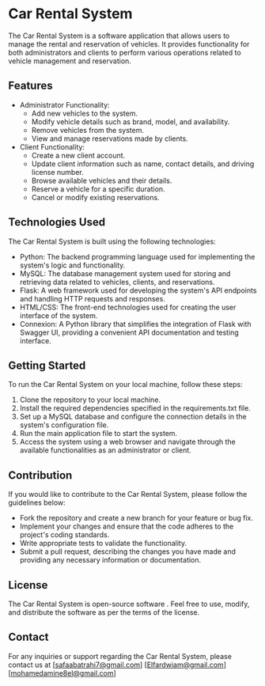 
# Car Rental System

The Car Rental System is a software application that allows users to manage the rental and reservation of vehicles. It provides functionality for both administrators and clients to perform various operations related to vehicle management and reservation.


## Features

- Administrator Functionality:
  - Add new vehicles to the system.
  - Modify vehicle details such as brand, model, and availability.
  - Remove vehicles from the system.
  - View and manage reservations made by clients.
- Client Functionality:
  - Create a new client account.
  - Update client information such as name, contact details, and driving license number.
  - Browse available vehicles and their details.
  - Reserve a vehicle for a specific duration.
  - Cancel or modify existing reservations.

## Technologies Used

The Car Rental System is built using the following technologies:

- Python: The backend programming language used for implementing the system's logic and functionality.
- MySQL: The database management system used for storing and retrieving data related to vehicles, clients, and reservations.
- Flask: A web framework used for developing the system's API endpoints and handling HTTP requests and responses.
- HTML/CSS: The front-end technologies used for creating the user interface of the system.
- Connexion: A Python library that simplifies the integration of Flask with Swagger UI, providing a convenient API documentation and testing interface.
## Getting Started

To run the Car Rental System on your local machine, follow these steps:

1. Clone the repository to your local machine.
2. Install the required dependencies specified in the requirements.txt file.
3. Set up a MySQL database and configure the connection details in the system's configuration file.
4. Run the main application file to start the system.
5. Access the system using a web browser and navigate through the available functionalities as an administrator or client.
## Contribution

If you would like to contribute to the Car Rental System, please follow the guidelines below:

- Fork the repository and create a new branch for your feature or bug fix.
- Implement your changes and ensure that the code adheres to the project's coding standards.
- Write appropriate tests to validate the functionality.
- Submit a pull request, describing the changes you have made and providing any necessary information or documentation.
## License



The Car Rental System is open-source software . Feel free to use, modify, and distribute the software as per the terms of the license.
## Contact

For any inquiries or support regarding the Car Rental System, please contact us at [safaabatrahi7@gmail.com] [Elfardwiam@gmail.com] [mohamedamine8el@gmail.com]